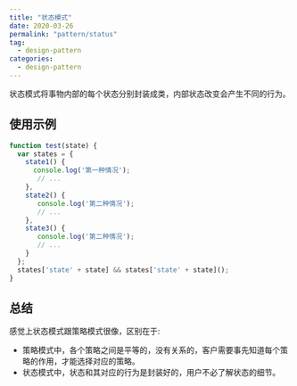 ```yaml
---
title: "状态模式"
date: 2020-03-26
permalink: "pattern/status"
tag:
  - design-pattern
categories:
  - design-pattern
---
```


状态模式将事物内部的每个状态分别封装成类，内部状态改变会产生不同的行为。

## 使用示例

```js
function test(state) {
  var states = {
    state1() {
      console.log('第一种情况');
       // ...
    },
    state2() {
       console.log('第二种情况');
       // ...
    },
    state3() {
       console.log('第二种情况');
       // ...
    }
  };
  states['state' + state] && states['state' + state]();
}
```

## 总结

感觉上状态模式跟策略模式很像，区别在于:

- 策略模式中，各个策略之间是平等的，没有关系的，客户需要事先知道每个策略的作用，才能选择对应的策略。
- 状态模式中，状态和其对应的行为是封装好的，用户不必了解状态的细节。

